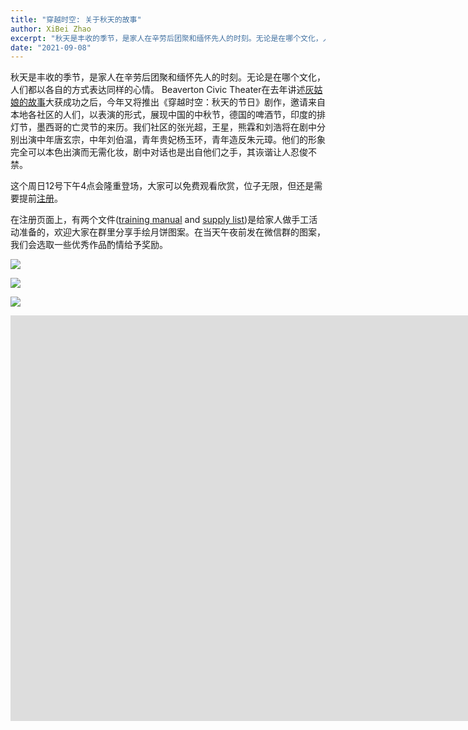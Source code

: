 ```yaml
---
title: "穿越时空: 关于秋天的故事"
author: XiBei Zhao
excerpt: "秋天是丰收的季节，是家人在辛劳后团聚和缅怀先人的时刻。无论是在哪个文化，人们都以各自的方式表达同样的心情。 Beaverton Civic Theater在去年讲述灰姑娘的故事大获成功之后，今年又将推出《穿越时空：秋天的节日》剧作，邀请来自本地各社区的人们，以表演的形式，展现中国的中秋节，德国的啤酒节，印度的排灯节，墨西哥的亡灵节的来历。"
date: "2021-09-08"
---
```


秋天是丰收的季节，是家人在辛劳后团聚和缅怀先人的时刻。无论是在哪个文化，人们都以各自的方式表达同样的心情。 Beaverton Civic Theater在去年讲述[灰姑娘的故事](http://www.beavertoncivictheatre.org/cinderella-project.html)大获成功之后，今年又将推出《穿越时空：秋天的节日》剧作，邀请来自本地各社区的人们，以表演的形式，展现中国的中秋节，德国的啤酒节，印度的排灯节，墨西哥的亡灵节的来历。我们社区的张光超，王星，熊霖和刘浩将在剧中分别出演中年唐玄宗，中年刘伯温，青年贵妃杨玉环，青年造反朱元璋。他们的形象完全可以本色出演而无需化妆，剧中对话也是出自他们之手，其诙谐让人忍俊不禁。

这个周日12号下午4点会隆重登场，大家可以免费观看欣赏，位子无限，但还是需要提前[注册](http://www.beavertoncivictheatre.org/time-travelers-fall-festivals.html)。

在注册页面上，有两个文件([training manual](http://www.beavertoncivictheatre.org/uploads/1/0/4/6/10469435/time_travelers_fall_festival_training_manual.pdf) and [supply list](http://www.beavertoncivictheatre.org/uploads/1/0/4/6/10469435/fall_festivals_mission_supply_list.pdf))是给家人做手工活动准备的，欢迎大家在群里分享手绘月饼图案。在当天午夜前发在微信群的图案，我们会选取一些优秀作品酌情给予奖励。

![](https://res.cloudinary.com/dhngj18do/image/upload/f_auto,q_auto/v1/images/activities/WeChat%20Image_20210908172847)

![](https://res.cloudinary.com/dhngj18do/image/upload/f_auto,q_auto/v1/images/Wechat%20Image_20210914100054)

![](https://res.cloudinary.com/dhngj18do/image/upload/f_auto,q_auto/v1/images/Wechat%20Image_20210914100120)

<iframe width="1691" height="649" src="https://www.youtube.com/embed/sjZ1dQNJtQI" title="YouTube video player" frameborder="0" allow="accelerometer; autoplay; clipboard-write; encrypted-media; gyroscope; picture-in-picture" allowfullscreen></iframe>
